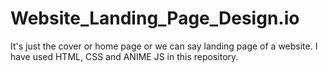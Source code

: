 # Website_Landing_Page_Design.io
It's just the cover or home page or we can say landing page of a website. I have used HTML, CSS and ANIME JS in this repository.
